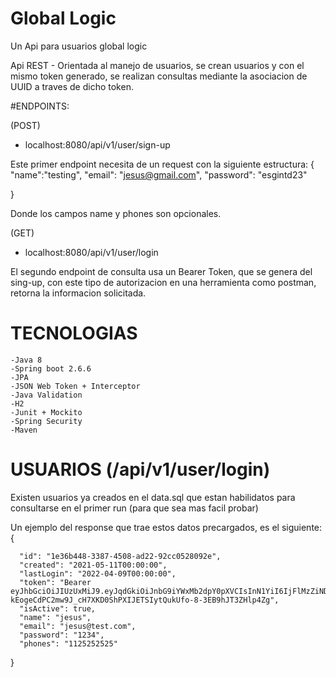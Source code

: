 
# Global Logic
Un Api para usuarios global logic

Api REST - Orientada al manejo de usuarios, se crean usuarios y con el mismo token generado, se realizan consultas mediante la asociacion
de UUID a traves de dicho token.

#ENDPOINTS:

(POST)
- localhost:8080/api/v1/user/sign-up

Este primer endpoint necesita de un request con la siguiente estructura: 
{
    "name":"testing",
    "email": "jesus@gmail.com",
    "password": "esgintd23"
   
}

Donde los campos name y phones son opcionales.

(GET)
- localhost:8080/api/v1/user/login 

El segundo endpoint de consulta usa un Bearer Token, que se genera del sing-up, con este tipo de autorizacion en una herramienta como postman, retorna
la informacion solicitada. 
 

# TECNOLOGIAS 
	-Java 8
	-Spring boot 2.6.6
	-JPA 
	-JSON Web Token + Interceptor
	-Java Validation
	-H2 
	-Junit + Mockito
	-Spring Security
	-Maven
	
# USUARIOS  (/api/v1/user/login) 

Existen usuarios ya creados en el data.sql que estan habilidatos para consultarse en el primer run (para que sea mas facil probar)

Un ejemplo del response que trae estos datos precargados, es el siguiente:
{

      "id": "1e36b448-3387-4508-ad22-92cc0528092e",
      "created": "2021-05-11T00:00:00",
      "lastLogin": "2022-04-09T00:00:00",
      "token": "Bearer eyJhbGciOiJIUzUxMiJ9.eyJqdGkiOiJnbG9iYWxMb2dpY0pXVCIsInN1YiI6IjFlMzZiNDQ4LTMzODctNDUwOC1hZDIyLTkyY2MwNTI4MDkyZSIsImF1dGhvcml0aWVzIjpbIlJPTEVfVVNFUiJdLCJpYXQiOjE2NDk2MzEzODh9.ECuoEJpF1pqKMeyIdKpFNq8ZXnB-kEogeCdPC2mw9J_cH7XKD0ShPXIJETSIytQukUfo-8-3EB9hJT3ZHlp4Zg",
      "isActive": true,
      "name": "jesus",
      "email": "jesus@test.com",
      "password": "1234",
      "phones": "1125252525"
      
}
	
